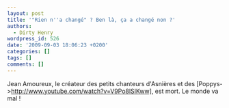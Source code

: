 ```yaml
---
layout: post
title: '"Rien n''a changé" ? Ben là, ça a changé non ?'
authors:
  - Dirty Henry
wordpress_id: 526
date: '2009-09-03 18:06:23 +0200'
categories: []
tags: []
comments: []
---
```

Jean Amoureux, le créateur des petits chanteurs d'Asnières et des [Poppys->http://www.youtube.com/watch?v=V9Po8lSIKww], est mort. Le monde va mal !
